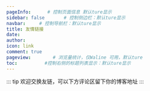 ```yaml
---
pageInfo:      # 控制页面信息 默认ture显示
sidebar: false       # 控制侧边栏：默认ture显示
navbar:     # 控制导航栏：默认ture显示
title: 友情链接
date: 
author: 
icon: link  
comment: true
pageview:        # 浏览量统计，仅Waline 可用，默认ture
toc:          #控制右侧的标题列表显示：默认ture显示
---
```


::: tip
欢迎交换友链，可以下方评论区留下你的博客地址
:::
<SiteInfo
  name="Mr.Hope’s Blog"
  desc="Where there is light, there is hope"
  url="https://mrhope.site"
  logo="https://mrhope.site/logo.svg"
  repo="https://github.com/Mister-Hope/Mister-Hope.github.io"
  preview="https://theme-hope.vuejs.press/assets/image/mrhope.jpg"
/>

<SiteInfo
  name="Mr.Hope’s Blog"
  desc="Where there is light, there is hope"
  url="https://mrhope.site"
  logo="https://mrhope.site/logo.svg"
  repo="https://github.com/Mister-Hope/Mister-Hope.github.io"
  preview="https://theme-hope.vuejs.press/assets/image/mrhope.jpg"
/>
